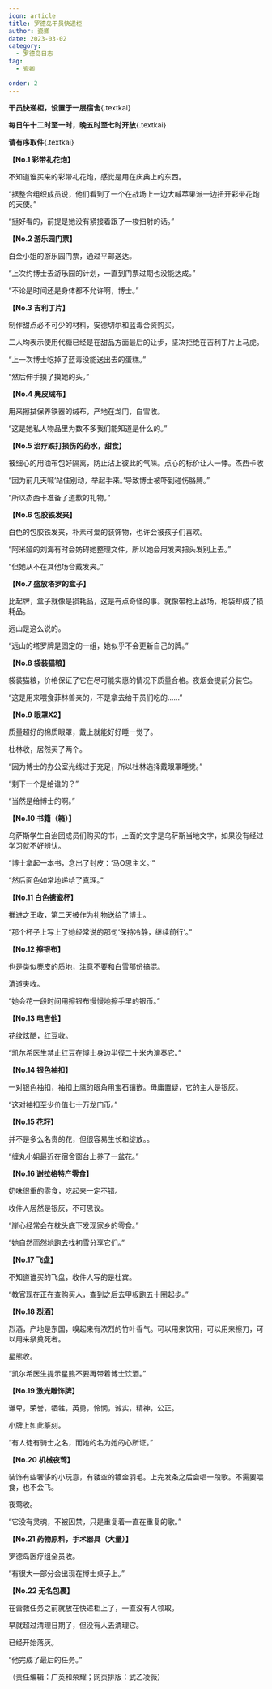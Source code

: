 ```yaml
---
icon: article
title: 罗德岛干员快递柜
author: 瓷卿
date: 2023-03-02
category:
  - 罗德岛日志
tag:
  - 瓷卿

order: 2
---
```


**干员快递柜，设置于一层宿舍**{.textkai}

**每日午十二时至一时，晚五时至七时开放**{.textkai}

**请有序取件**{.textkai}

<!-- more -->

**【No.1 彩带礼花炮】**

不知道谁买来的彩带礼花炮，感觉是用在庆典上的东西。

“据整合组织成员说，他们看到了一个在战场上一边大喊苹果派一边扭开彩带花炮的天使。”

“挺好看的，前提是她没有紧接着跟了一梭扫射的话。”

**【No.2 游乐园门票】**

白金小姐的游乐园门票，通过平邮送达。

“上次约博士去游乐园的计划，一直到门票过期也没能达成。”

“不论是时间还是身体都不允许啊，博士。”

**【No.3 吉利丁片】**

制作甜点必不可少的材料，安德切尔和蓝毒合资购买。

二人均表示使用代糖已经是在甜品方面最后的让步，坚决拒绝在吉利丁片上马虎。

“上一次博士吃掉了蓝毒没能送出去的蛋糕。”

“然后伸手摸了摸她的头。”

**【No.4 麂皮绒布】**

用来擦拭保养铁器的绒布，产地在龙门，白雪收。

“这是她私人物品里为数不多我们能知道是什么的。”

**【No.5 治疗跌打损伤的药水，甜食】**

被细心的用油布包好隔离，防止沾上彼此的气味。点心的标价让人一悸。杰西卡收

“因为前几天喊‘站住别动，举起手来。’导致博士被吓到碰伤胳膊。”

“所以杰西卡准备了道歉的礼物。”

**【No.6 包胶铁发夹】**

白色的包胶铁发夹，朴素可爱的装饰物，也许会被孩子们喜欢。

“阿米娅的刘海有时会妨碍她整理文件，所以她会用发夹把头发别上去。”

“但她从不在其他场合戴发夹。”

**【No.7 盛放塔罗的盒子】**

比起牌，盒子就像是损耗品，这是有点奇怪的事。就像带枪上战场，枪袋却成了损耗品。

远山是这么说的。

“远山的塔罗牌是固定的一组，她似乎不会更新自己的牌。”

**【No.8 袋装猫粮】**

袋装猫粮，价格保证了它在尽可能实惠的情况下质量合格。夜烟会提前分装它。

“这是用来喂食菲林兽亲的，不是拿去给干员们吃的……”

**【No.9 眼罩X2】**

质量超好的棉质眼罩，戴上就能好好睡一觉了。

杜林收，居然买了两个。

“因为博士的办公室光线过于充足，所以杜林选择戴眼罩睡觉。”

“剩下一个是给谁的？”

“当然是给博士的啊。”

**【No.10 书籍（箱）】**

乌萨斯学生自治团成员们购买的书，上面的文字是乌萨斯当地文字，如果没有经过学习就不好辨认。

“博士拿起一本书，念出了封皮：‘马O思主义。’”

“然后面色如常地递给了真理。”

**【No.11 白色搪瓷杯】**

推进之王收，第二天被作为礼物送给了博士。

“那个杯子上写上了她经常说的那句‘保持冷静，继续前行’。”

**【No.12 擦银布】**

也是类似麂皮的质地，注意不要和白雪那份搞混。

清道夫收。

“她会花一段时间用擦银布慢慢地擦手里的银币。”

**【No.13 电吉他】**

花纹炫酷，红豆收。

“凯尔希医生禁止红豆在博士身边半径二十米内演奏它。”

**【No.14 银色袖扣】**

一对银色袖扣，袖扣上鹰的眼角用宝石镶嵌。毋庸置疑，它的主人是银灰。

“这对袖扣至少价值七十万龙门币。”

**【No.15 花籽】**

并不是多么名贵的花，但很容易生长和绽放。。

“缠丸小姐最近在宿舍窗台上养了一盆花。”

**【No.16 谢拉格特产零食】**

  奶味很重的零食，吃起来一定不错。

  收件人居然是银灰，不可思议。

“崖心经常会在枕头底下发现家乡的零食。”

“她自然而然地跑去找初雪分享它们。”

**【No.17 飞盘】**

  不知道谁买的飞盘，收件人写的是杜宾。

“教官现在正在查购买人，查到之后去甲板跑五十圈起步。”

**【No.18 烈酒】**

  烈酒，产地是东国，嗅起来有浓烈的竹叶香气。可以用来饮用，可以用来擦刀，可以用来祭奠死者。

星熊收。

“凯尔希医生提示星熊不要再带着博士饮酒。”

**【No.19 激光雕饰牌】**

谦卑，荣誉，牺牲，英勇，怜悯，诚实，精神，公正。

小牌上如此篆刻。

“有人徒有骑士之名，而她的名为她的心所证。”

**【No.20 机械夜莺】**

装饰有些奢侈的小玩意，有镂空的镀金羽毛。上完发条之后会唱一段歌。不需要喂食，也不会飞。

夜莺收。

“它没有灵魂，不被囚禁，只是重复着一直在重复的歌。”

**【No.21 药物原料，手术器具（大量）】**

罗德岛医疗组全员收。

“有很大一部分会出现在博士桌子上。”

**【No.22 无名包裹】**

在营救任务之前就放在快递柜上了，一直没有人领取。

早就超过清理日期了，但没有人去清理它。

已经开始落灰。

“他完成了最后的任务。”<eod />

（责任编辑：广英和荣耀；网页排版：武乙凌薇）

<FakeAds />
